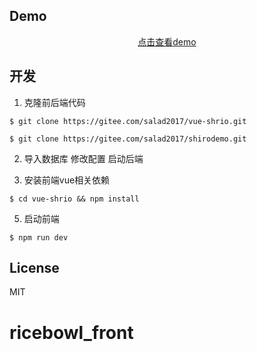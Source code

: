 

## Demo

<div align="center">
  <p align="center"> <a href="http://120.78.131.193/#/login">点击查看demo</a></p align="center">
</div>

## 开发

1. 克隆前后端代码

```shell
$ git clone https://gitee.com/salad2017/vue-shrio.git

$ git clone https://gitee.com/salad2017/shirodemo.git
```

2. 导入数据库 修改配置 启动后端


3. 安装前端vue相关依赖

```shell
$ cd vue-shrio && npm install
```

5. 启动前端

```shell
$ npm run dev
```

## License

MIT
# ricebowl_front

